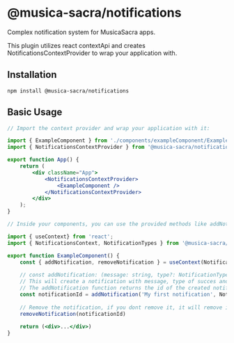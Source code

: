 # @musica-sacra/notifications

Complex notification system for MusicaSacra apps.

This plugin utilizes react contextApi and creates NotificationsContextProvider to wrap your application with.

## Installation

`npm install @musica-sacra/notifications`

## Basic Usage

```jsx
// Import the context provider and wrap your application with it:

import { ExampleComponent } from './components/exampleComponent/ExampleComponent';
import { NotificationsContextProvider } from '@musica-sacra/notifications';

export function App() {
    return (
        <div className="App">
            <NotificationsContextProvider>
                <ExampleComponent />
            </NotificationsContextProvider>
        </div>
    );
}
```

```jsx
// Inside your components, you can use the provided methods like addNotification or removeNotifiction:

import { useContext} from 'react';
import { NotificationsContext, NotificationTypes } from '@musica-sacra/notifications';

export function ExampleComponent() {
    const { addNotification, removeNotification } = useContext(NotificationsContext);
    
    // const addNotification: (message: string, type?: NotificationTypeType, timeout?: number) => string
    // This will create a notification with message, type of succes and timeout of 5 seconds
    // The addNotification function returns the id of the created notification, so you can remove it yourself
    const notificationId = addNotification('My first notification', NotificationTypes.SUCCESS, 5000)
    
    // Remove the notification, if you dont remove it, it will remove itself after the timeout expires
    removeNotification(notificationId)
    
    return (<div>...</div>)
}
```